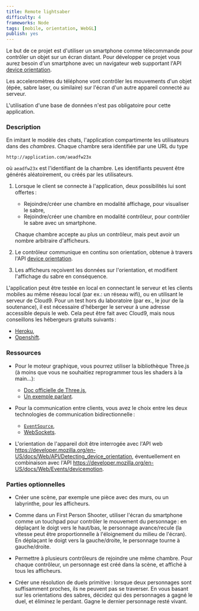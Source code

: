 ```yaml
---
title: Remote lightsaber
difficulty: 4
frameworks: Node
tags: [mobile, orientation, WebGL]
publish: yes
---
```


Le but de ce projet est d'utiliser un smartphone comme télecommande
pour contrôler un objet sur un écran distant. Pour développer ce
projet vous aurez besoin d'un smartphone avec un navigateur web
supportant l'API
[device orientation](https://developer.mozilla.org/en-US/docs/Web/API/Detecting_device_orientation).

Les acceleromètres du téléphone vont contrôler les mouvements d'un
objet (épée, sabre laser, ou similaire) sur l'écran d'un autre
appareil connecté au serveur.

L'utilisation d'une base de données n'est pas obligatoire pour cette
application.

### Description

En imitant le modèle des chats, l'application compartimente les
utilisateurs dans des *chambres*. Chaque chambre sera identifiée par
une URL du type

~~~
http://application.com/aeadfw23x
~~~

où `aeadfw23x` est l'identifiant de la chambre. Les identifiants
peuvent être générés aléatoirement, ou créés par les utilisateurs.

1. Lorsque le client se connecte à l'application, deux possibilités lui
   sont offertes :
   
   - Rejoindre/créer une chambre en modalité affichage, pour
     visualiser le sabre,
   - Rejoindre/créer une chambre en modalité contrôleur, pour
     contrôler le sabre avec un smartphone.
   
   Chaque chambre accepte au plus un contrôleur, mais peut avoir un
   nombre arbitraire d'afficheurs.

2. Le contrôleur communique en continu son orientation, obtenue à
   travers l'API
   [device orientation](https://developer.mozilla.org/en-US/docs/Web/API/Detecting_device_orientation).

3. Les afficheurs reçoivent les données sur l'orientation, et
   modifient l'affichage du sabre en conséquence.

L'application peut être testée en local en connectant le serveur et
les clients mobiles au même réseau local (par ex.: un réseau wifi), ou
en utilisant le serveur de Cloud9. Pour un test hors du laboratoire
(par ex., le jour de la soutenance), il est nécessaire d'héberger le
serveur à une adresse accessible depuis le web. Cela peut être fait
avec Cloud9, mais nous conseillons les hébergeurs gratuits suivants :

- [Heroku](https://heroku.com),
- [Openshift](https://openshift.com).


### Ressources

- Pour le moteur graphique, vous pourrez utiliser la bibliothèque
  Three.js (à moins que vous ne souhaitiez reprogrammer tous les
  shaders à la main...):
  
  - [Doc officielle de Three.js](http://threejs.org/docs/),
  - [Un exemple parlant](http://keats.prism.uvsq.fr/webgl.html).

- Pour la communication entre clients, vous avez le choix entre les
  deux technologies de communication bidirectionnelle :
  
  - [`EventSource`](https://developer.mozilla.org/docs/Web/API/EventSource),
  - [WebSockets](https://developer.mozilla.org/en/docs/WebSockets).

- L'orientation de l'appareil doit être interrogée avec l'API web
  <https://developer.mozilla.org/en-US/docs/Web/API/Detecting_device_orientation>,
  éventuellement en combinaison avec l'API
  <https://developer.mozilla.org/en-US/docs/Web/Events/devicemotion>.

### Parties optionnelles

- Créer une scène, par exemple une pièce avec des murs, ou un
  labyrinthe, pour les afficheurs.

- Comme dans un First Person Shooter, utiliser l'écran du smartphone
  comme un touchpad pour contrôler le mouvement du personnage : en
  déplaçant le doigt vers le haut/bas, le personnage avance/recule (la
  vitesse peut être proportionnelle à l'éloignement du milieu de
  l'écran). En déplaçant le doigt vers la gauche/droite, le personnage
  tourne à gauche/droite.

- Permettre à plusieurs contrôleurs de rejoindre une même
  chambre. Pour chaque contrôleur, un personnage est créé dans la
  scène, et affiché à tous les afficheurs.

- Créer une résolution de duels primitive : lorsque deux personnages
  sont suffisamment proches, ils ne peuvent pas se traverser. En vous
  basant sur les orientations des sabres, décidez qui des personnages
  a gagné le duel, et éliminez le perdant. Gagne le dernier personnage
  resté vivant.
